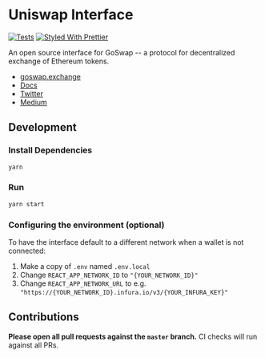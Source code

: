 # Uniswap Interface

[![Tests](https://github.com/goswap/interface/workflows/Tests/badge.svg)](https://github.com/goswap/interface/actions?query=workflow%3ATests)
[![Styled With Prettier](https://img.shields.io/badge/code_style-prettier-ff69b4.svg)](https://prettier.io/)

An open source interface for GoSwap -- a protocol for decentralized exchange of Ethereum tokens.

- [goswap.exchange](https://goswap.exchange/)
- [Docs](https://help.goswap.exchange/)
- [Twitter](https://twitter.com/goswapper)
- [Medium](https://medium.com/fast-finance)

## Development

### Install Dependencies

```bash
yarn
```

### Run

```bash
yarn start
```

### Configuring the environment (optional)

To have the interface default to a different network when a wallet is not connected:

1. Make a copy of `.env` named `.env.local`
2. Change `REACT_APP_NETWORK_ID` to `"{YOUR_NETWORK_ID}"`
3. Change `REACT_APP_NETWORK_URL` to e.g. `"https://{YOUR_NETWORK_ID}.infura.io/v3/{YOUR_INFURA_KEY}"` 

## Contributions

**Please open all pull requests against the `master` branch.** 
CI checks will run against all PRs.
